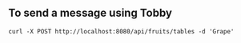 ## To send a message using Tobby

```shell
curl -X POST http://localhost:8080/api/fruits/tables -d 'Grape' 
```
